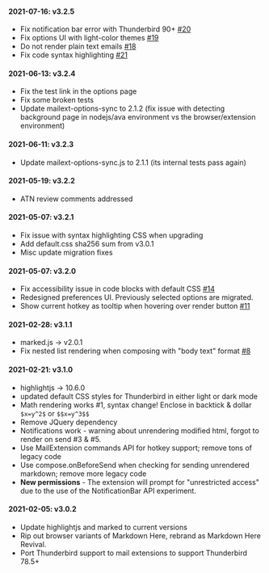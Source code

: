 #### 2021-07-16: v3.2.5
* Fix notification bar error with Thunderbird 90+ [#20](https://gitlab.com/jfx2006/markdown-here-revival/-/issues/20)
* Fix options UI with light-color themes [#19](https://gitlab.com/jfx2006/markdown-here-revival/-/issues/19)
* Do not render plain text emails [#18]([#14](https://gitlab.com/jfx2006/markdown-here-revival/-/issues/18))
* Fix code syntax highlighting [#21](https://gitlab.com/jfx2006/markdown-here-revival/-/issues/21)

#### 2021-06-13: v3.2.4
* Fix the test link in the options page
* Fix some broken tests
* Update mailext-options-sync to 2.1.2 (fix issue with detecting background page
  in nodejs/ava environment vs the browser/extension environment)

#### 2021-06-11: v3.2.3
* Update mailext-options-sync.js to 2.1.1 (its internal tests pass again)

#### 2021-05-19: v3.2.2
* ATN review comments addressed

#### 2021-05-07: v3.2.1
* Fix issue with syntax highlighting CSS when upgrading
* Add default.css sha256 sum from v3.0.1
* Misc update migration fixes

#### 2021-05-07: v3.2.0
* Fix accessibility issue in code blocks with default CSS
  [#14](https://gitlab.com/jfx2006/markdown-here-revival/-/issues/14)
* Redesigned preferences UI. Previously selected options are migrated.
* Show current hotkey as tooltip when hovering over render button
  [#11](https://gitlab.com/jfx2006/markdown-here-revival/-/issues/11)

#### 2021-02-28: v3.1.1
* marked.js -> v2.0.1
* Fix nested list rendering when composing with "body text" format
  [#8](https://gitlab.com/jfx2006/markdown-here-revival/-/issues/8)

#### 2021-02-21: v3.1.0
* highlightjs -> 10.6.0
* updated default CSS styles for Thunderbird in either light or dark mode
* Math rendering works #1, syntax change! Enclose in backtick & dollar
  `$x=y^2$` or `$$x=y^3$$`
* Remove JQuery dependency
* Notifications work - warning about unrendering modified html, forgot to
  render on send #3 & #5.
* Use MailExtension commands API for hotkey support; remove tons of legacy code
* Use compose.onBeforeSend when checking for sending unrendered markdown;
  remove more legacy code
* **New permissions** - The extension will prompt for "unrestricted access"
  due to the use of the NotificationBar API experiment.

#### 2021-02-05: v3.0.2
* Update highlightjs and marked to current versions
* Rip out browser variants of Markdown Here, rebrand as Markdown Here Revival.
* Port Thunderbird support to mail extensions to support Thunderbird 78.5+

